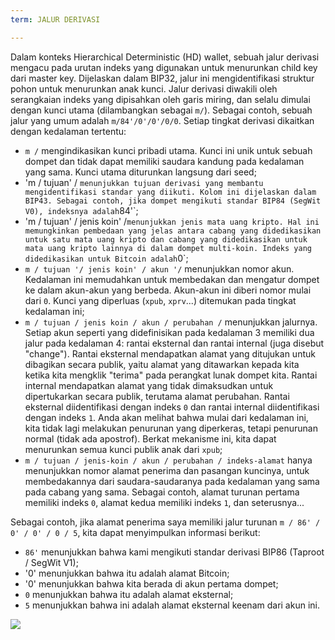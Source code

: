 ```yaml
---
term: JALUR DERIVASI

---
```

Dalam konteks Hierarchical Deterministic (HD) wallet, sebuah jalur derivasi mengacu pada urutan indeks yang digunakan untuk menurunkan child key dari master key. Dijelaskan dalam BIP32, jalur ini mengidentifikasi struktur pohon untuk menurunkan anak kunci. Jalur derivasi diwakili oleh serangkaian indeks yang dipisahkan oleh garis miring, dan selalu dimulai dengan kunci utama (dilambangkan sebagai `m/`). Sebagai contoh, sebuah jalur yang umum adalah `m/84'/0'/0'/0/0`. Setiap tingkat derivasi dikaitkan dengan kedalaman tertentu:


- `m /` mengindikasikan kunci pribadi utama. Kunci ini unik untuk sebuah dompet dan tidak dapat memiliki saudara kandung pada kedalaman yang sama. Kunci utama diturunkan langsung dari seed;
- 'm / tujuan' / ` menunjukkan tujuan derivasi yang membantu mengidentifikasi standar yang diikuti. Kolom ini dijelaskan dalam BIP43. Sebagai contoh, jika dompet mengikuti standar BIP84 (SegWit V0), indeksnya adalah `84'`;
- 'm / tujuan' / jenis koin' /` menunjukkan jenis mata uang kripto. Hal ini memungkinkan pembedaan yang jelas antara cabang yang didedikasikan untuk satu mata uang kripto dan cabang yang didedikasikan untuk mata uang kripto lainnya di dalam dompet multi-koin. Indeks yang didedikasikan untuk Bitcoin adalah `0`;
- `m / tujuan '/ jenis koin' / akun '/` menunjukkan nomor akun. Kedalaman ini memudahkan untuk membedakan dan mengatur dompet ke dalam akun-akun yang berbeda. Akun-akun ini diberi nomor mulai dari `0`. Kunci yang diperluas (`xpub`, `xprv`...) ditemukan pada tingkat kedalaman ini;
- `m / tujuan / jenis koin / akun / perubahan /` menunjukkan jalurnya. Setiap akun seperti yang didefinisikan pada kedalaman 3 memiliki dua jalur pada kedalaman 4: rantai eksternal dan rantai internal (juga disebut "change"). Rantai eksternal mendapatkan alamat yang ditujukan untuk dibagikan secara publik, yaitu alamat yang ditawarkan kepada kita ketika kita mengklik "terima" pada perangkat lunak dompet kita. Rantai internal mendapatkan alamat yang tidak dimaksudkan untuk dipertukarkan secara publik, terutama alamat perubahan. Rantai eksternal diidentifikasi dengan indeks `0` dan rantai internal diidentifikasi dengan indeks `1`. Anda akan melihat bahwa mulai dari kedalaman ini, kita tidak lagi melakukan penurunan yang diperkeras, tetapi penurunan normal (tidak ada apostrof). Berkat mekanisme ini, kita dapat menurunkan semua kunci publik anak dari `xpub`;
- `m / tujuan / jenis-koin / akun / perubahan / indeks-alamat` hanya menunjukkan nomor alamat penerima dan pasangan kuncinya, untuk membedakannya dari saudara-saudaranya pada kedalaman yang sama pada cabang yang sama. Sebagai contoh, alamat turunan pertama memiliki indeks `0`, alamat kedua memiliki indeks `1`, dan seterusnya...

Sebagai contoh, jika alamat penerima saya memiliki jalur turunan `m / 86' / 0' / 0' / 0 / 5`, kita dapat menyimpulkan informasi berikut:


- `86'` menunjukkan bahwa kami mengikuti standar derivasi BIP86 (Taproot / SegWit V1);
- '0' menunjukkan bahwa itu adalah alamat Bitcoin;
- '0' menunjukkan bahwa kita berada di akun pertama dompet;
- `0` menunjukkan bahwa itu adalah alamat eksternal;
- `5` menunjukkan bahwa ini adalah alamat eksternal keenam dari akun ini.

![](../../dictionnaire/assets/18.webp)